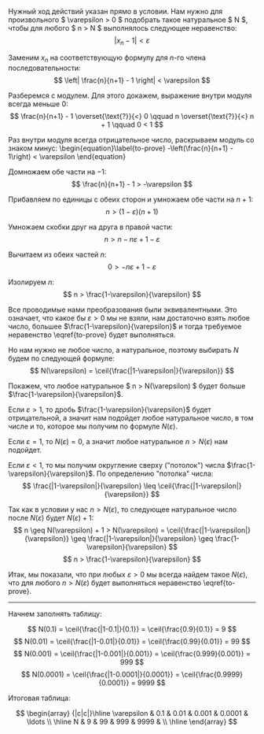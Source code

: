 Нужный ход действий указан прямо в условии. Нам нужно для произвольного $ \varepsilon > 0 $ подобрать такое натуральное $ N $, чтобы для любого $ n > N $ выполнялось следующее неравенство:
$$ |x_n - 1| < \varepsilon $$

Заменим $x_n$ на соответствующую формулу для $n$-го члена последовательности:
$$ \left| \frac{n}{n+1} - 1 \right| < \varepsilon $$

Разберемся с модулем. Для этого докажем, выражение внутри модуля всегда меньше $0$:
$$ \frac{n}{n+1} - 1 \overset{\text{?}}{<} 0 \qquad n \overset{\text{?}}{<} n + 1 \qquad 0 < 1  $$

Раз внутри модуля всегда отрицательное число, раскрываем модуль со знаком минус:
\begin{equation}\label{to-prove}
    -\left(\frac{n}{n+1} - 1\right) < \varepsilon
\end{equation}

Домножаем обе части на $-1$:
$$ \frac{n}{n+1} - 1 > -\varepsilon $$

Прибавляем по единицы с обеих сторон и умножаем обе части на $n+1$:
$$ n > (1 - \varepsilon)(n+1) $$

Умножаем скобки друг на друга в правой части:
$$ n > n - n\varepsilon + 1 - \varepsilon $$

Вычитаем из обеих частей $n$:
$$ 0 > -n\varepsilon + 1 - \varepsilon $$

Изолируем $n$:
$$ n > \frac{1-\varepsilon}{\varepsilon} $$

Все проводимые нами преобразования были эквивалентными. Это означает, что какое бы $\varepsilon > 0$ мы не взяли, нам достаточно взять любое число, большее $\frac{1-\varepsilon}{\varepsilon}$ и тогда требуемое неравенство \eqref{to-prove} будет выполняться.

Но нам нужно не любое число, а натуральное, поэтому выбирать $N$ будем по следующей формуле:
$$ N(\varepsilon) = \ceil{\frac{|1-\varepsilon|}{\varepsilon}} $$

Покажем, что любое натуральное $ n > N(\varepsilon) $ будет больше $\frac{1-\varepsilon}{\varepsilon}$.

Если $\varepsilon > 1$, то дробь $\frac{1-\varepsilon}{\varepsilon}$ будет отрицательной, а значит нам подойдет любое натуральное число, в том числе и то, которое мы получим по формуле $N(\varepsilon)$.

Если $\varepsilon = 1$, то $N(\varepsilon) = 0$, а значит любое натуральное $n > N(\varepsilon)$ нам подойдет.

Если $\varepsilon < 1$, то мы получим округление сверху ("потолок") числа $\frac{1-\varepsilon}{\varepsilon}$. По определению "потолка" числа:
$$ \frac{|1-\varepsilon|}{\varepsilon} \leq \ceil{\frac{|1-\varepsilon|}{\varepsilon}} $$

Так как в условии у нас $n > N(\varepsilon)$, то следующее натуральное число после $N(\varepsilon)$ будет $N(\varepsilon) + 1$:
$$ n \geq N(\varepsilon) + 1 > N(\varepsilon) = \ceil{\frac{|1-\varepsilon|}{\varepsilon}} \geq \frac{|1-\varepsilon|}{\varepsilon} \geq \frac{1-\varepsilon}{\varepsilon} $$
$$ n > \frac{1-\varepsilon}{\varepsilon} $$

Итак, мы показали, что при любых $\varepsilon > 0$ мы всегда найдем такое $N(\varepsilon)$, что для любого $n>N(\varepsilon)$ будет выполняться неравенство \eqref{to-prove}.

---

Начнем заполнять таблицу:

$$ N(0.1) = \ceil{\frac{|1-0.1|}{0.1}} = \ceil{\frac{0.9}{0.1}} = 9 $$
$$ N(0.01) = \ceil{\frac{|1-0.01|}{0.01}} = \ceil{\frac{0.99}{0.01}} = 99 $$
$$ N(0.001) = \ceil{\frac{|1-0.001|}{0.001}} = \ceil{\frac{0.999}{0.001}} = 999 $$
$$ N(0.0001) = \ceil{\frac{|1-0.0001|}{0.0001}} = \ceil{\frac{0.9999}{0.0001}} = 9999 $$

Итоговая таблица:

$$ \begin{array} {|c|c|}\hline \varepsilon & 0.1 & 0.01 & 0.001 & 0.0001 & \ldots \\ \hline N & 9 & 99 & 999 & 9999 &  \\ \hline  \end{array} $$
